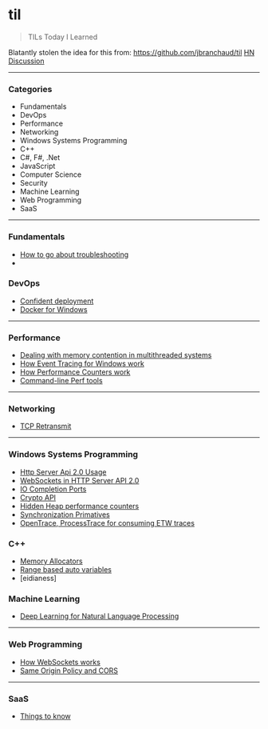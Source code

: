 # til
> TILs Today I Learned

Blatantly stolen the idea for this from: https://github.com/jbranchaud/til [HN Discussion](https://news.ycombinator.com/item?id=11068902)

---

### Categories
* Fundamentals
* DevOps
* Performance
* Networking
* Windows Systems Programming
* C++
* C#, F#, .Net 
* JavaScript
* Computer Science
* Security
* Machine Learning
* Web Programming
* SaaS
 

---
### Fundamentals
- [How to go about troubleshooting](fundamentals/troubleshooting.md)
- 

### DevOps
- [Confident deployment](devops/confident-deployment.md)
- [Docker for Windows](devops/docker-for-windows.md)

---

### Performance
- [Dealing with memory contention in multithreaded systems](performance/memory-contention-in-multithreaded-systems.md)
- [How Event Tracing for Windows work](performance/event-tracing-for-windows.md)
- [How Performance Counters work](performance/performance-counters.md)
- [Command-line Perf tools](performance/windows-command-line-perf-tools.md)

---

### Networking
- [TCP Retransmit](networking/tcp-retransmits.md)

---

### Windows Systems Programming
- [Http Server Api 2.0 Usage](win32/http-server-api-usage.md)
- [WebSockets in HTTP Server API 2.0](win32/websockets-http-server-api.md)
- [IO Completion Ports](win32/io-completion-ports.md)
- [Crypto API](win32/crypto-api.md)
- [Hidden Heap performance counters](win32/hidden-heap-performance-counters.md)
- [Synchronization Primatives](win32/synchronization-primatives.md)
- [OpenTrace, ProcessTrace for consuming ETW traces](win32/consuming-etl-etw-traces.md)

### C++
- [Memory Allocators](cpp/memory-allocators.md)
- [Range based auto variables](cpp/range-based-auto.md)
- [eidianess]

### Machine Learning
- [Deep Learning for Natural Language Processing](machinelearning/deep-learning-for-natural-language-processing.md)


---

### Web Programming
- [How WebSockets works](web/websockets.md)
- [Same Origin Policy and CORS](web/same-origin-policy-and-cors.md)

--- 
### SaaS
- [Things to know](saas/things-to-know.md)
